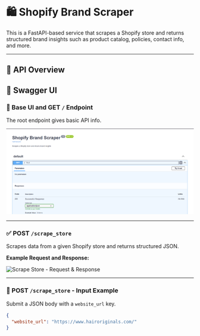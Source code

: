 # 🛍️ Shopify Brand Scraper

This is a FastAPI-based service that scrapes a Shopify store and returns structured brand insights such as product catalog, policies, contact info, and more.

---

## 🚀 API Overview


## 📘 Swagger UI

### 🔹 Base UI and GET `/` Endpoint
The root endpoint gives basic API info.

![Root Endpoint Swagger](images/Screenshot%202025-07-18%20153557.png)

---

### ✅ POST `/scrape_store`
Scrapes data from a given Shopify store and returns structured JSON.

**Example Request and Response:**

![Scrape Store - Request & Response](images/Screenshot%2025-07-18%153654.png)

---


### 🔹 POST `/scrape_store` - Input Example

Submit a JSON body with a `website_url` key.

```json
{
  "website_url": "https://www.hairoriginals.com/"
}

